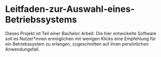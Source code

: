 # Leitfaden-zur-Auswahl-eines-Betriebssystems
Dieses Projekt ist Teil einer Bachelor Arbeit. Die hier entwickelte Software soll es Nutzer*innen ermöglichen mit wenigen Klicks eine Empfehlung für ein Betriebssystem zu erlangen, zugeschnitten auf ihren persönlichen Anwendungsfall.
